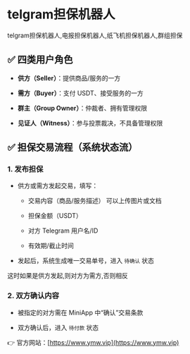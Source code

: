 # telgram担保机器人
telgram担保机器人,电报担保机器人,纸飞机担保机器人,群组担保
## ✅ 四类用户角色

 

* **供方（Seller）**：提供商品/服务的一方

* **需方（Buyer）**：支付 USDT、接受服务的一方

* **群主（Group Owner）**：仲裁者、拥有管理权限

* **见证人（Witness）**：参与投票裁决，不具备管理权限

 

 

## ✅ 担保交易流程（系统状态流）

 

### 1. 发布担保

 

* 供方或需方发起交易，填写：

 

  * 交易内容（商品/服务描述）   可以上传图片或文档

  * 担保金额（USDT）

  * 对方 Telegram 用户名/ID

  * 有效期/截止时间

* 发起后，系统生成唯一交易单号，进入 `待确认` 状态

这时如果是供方发起,则对方为需方,否则相反

 

### 2. 双方确认内容

 

* 被指定的对方需在 MiniApp 中“确认”交易条款

* 双方确认后，进入 `待付款` 状态

👉 官方网站：[https://www.ymw.vip](https://www.ymw.vip)

